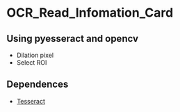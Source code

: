# OCR_Read_Infomation_Card

## Using pyesseract and opencv
- Dilation pixel
- Select ROI 

## Dependences
* [Tesseract](https://tesseract-ocr.github.io/tessdoc/Home.html)
